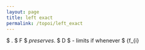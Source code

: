 ```yaml
---
layout: page
title: left exact
permalink: /topoi/left_exact
---
```

$ . $ F $ _preserves_. $ D $ - limits if whenever $ {f_{i}
